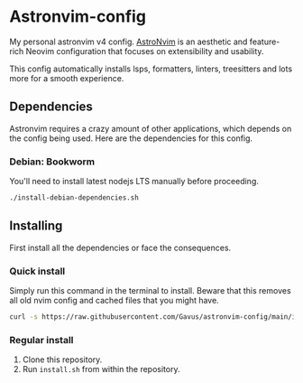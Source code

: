 # Astronvim-config

My personal astronvim v4 config. [AstroNvim](https://astronvim.com/) is an
aesthetic and feature-rich Neovim configuration that focuses on extensibility
and usability.

This config automatically installs lsps, formatters, linters, treesitters and
lots more for a smooth experience.

## Dependencies

Astronvim requires a crazy amount of other applications, which depends on the
config being used. Here are the dependencies for this config.

### Debian: Bookworm

You'll need to install latest nodejs LTS manually before proceeding.

```sh
./install-debian-dependencies.sh
```

## Installing

First install all the dependencies or face the consequences.

### Quick install

Simply run this command in the terminal to install. Beware that this removes all
old nvim config and cached files that you might have.

```sh
curl -s https://raw.githubusercontent.com/Gavus/astronvim-config/main/install.sh | bash /dev/stdin -r
```

### Regular install

1. Clone this repository.
2. Run `install.sh` from within the repository.
